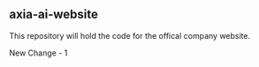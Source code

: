 ## axia-ai-website

This repository will hold the code for the offical company website.

New Change - 1